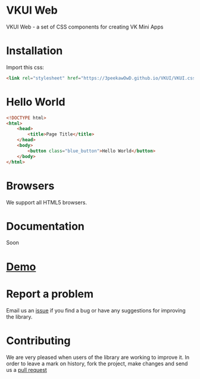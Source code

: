 # VKUI Web
VKUI Web - a set of CSS components for creating VK Mini Apps

# Installation

Import this css:
```html
<link rel="stylesheet" href="https://3peekawOwD.github.io/VKUI/VKUI.css">
```

# Hello World

```html
<!DOCTYPE html>
<html>
	<head>
		<title>Page Title</title>
	</head>
	<body>
	    <button class="blue_button">Hello World</button>
	</body>
</html>
```

# Browsers

We support all HTML5 browsers.

# Documentation

Soon

# [Demo](https://3peekawOwD.github.io/VKUI/index.html)

# Report a problem

Email us an [issue](https://github.com/3peekawOwD/VKUI/issues/new) if you find a bug or have any suggestions for improving the library.

# Contributing

We are very pleased when users of the library are working to improve it. In order to leave a mark on history, fork the project, make changes and send us a [pull request](https://github.com/3peekawOwD/VKUI/pulls)
